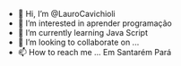 - 👋 Hi, I’m @LauroCavichioli
- 👀 I’m interested in aprender programação
- 🌱 I’m currently learning  Java Script
- 💞️ I’m looking to collaborate on  ...
- 📫 How to reach me ...
Em Santarém Pará
<!---
LauroCavichioli/LauroCavichioli is a ✨ special ✨ repository because its `README.md` (this file) appears on your GitHub profile.
You can click the Preview link to take a look at your changes.
--->
